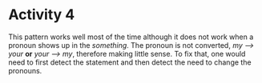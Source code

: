 # Activity 4

This pattern works well most of the time although it does not work when a pronoun shows up in the *something*. The pronoun is not converted, *my --> your*  **or**  *your --> my*, therefore making little sense. To fix that, one would need to first detect the statement and then detect the need to change the pronouns.